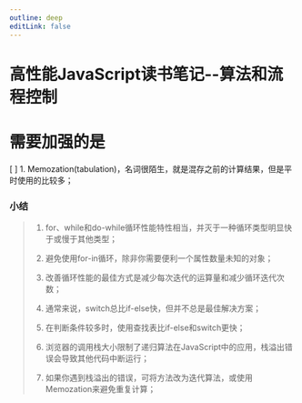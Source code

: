 ```yaml
---
outline: deep
editLink: false
---
```


# 高性能JavaScript读书笔记--算法和流程控制

# 需要加强的是

\[ \] 1.
Memozation(tabulation)，名词很陌生，就是混存之前的计算结果，但是平时使用的比较多；

### 小结

> 1.  for、while和do-while循环性能特性相当，并灭于一种循环类型明显快于或慢于其他类型；
>
> 2.  避免使用for-in循环，除非你需要便利一个属性数量未知的对象；
>
> 3.  改善循环性能的最佳方式是减少每次迭代的运算量和减少循环迭代次数；
>
> 4.  通常来说，switch总比if-else快，但并不总是最佳解决方案；
>
> 5.  在判断条件较多时，使用查找表比if-else和switch更快；
>
> 6.  浏览器的调用栈大小限制了递归算法在JavaScript中的应用，栈溢出错误会导致其他代码中断运行；
>
> 7.  如果你遇到栈溢出的错误，可将方法改为迭代算法，或使用Memozation来避免重复计算；

